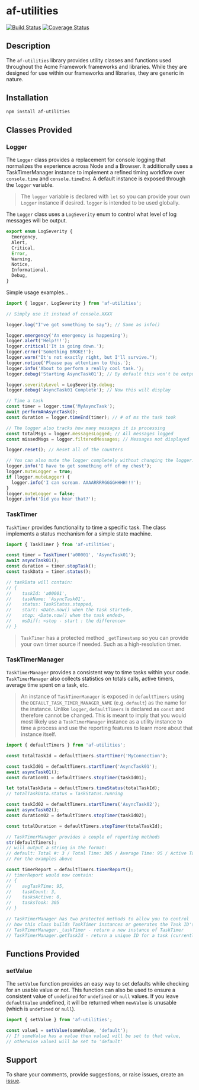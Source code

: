 # af-utilities

[![Build Status](https://github.com/acmeframework/af-utilities/actions/workflows/build-test.yml/badge.svg)](https://github.com/acmeframework/af-utilities/actions/workflows/build-test.yml) [![Coverage Status](https://coveralls.io/repos/github/acmeframework/af-utilities/badge.svg?branch=main)](https://coveralls.io/github/acmeframework/af-utilities?branch=main)

## Description

The `af-utilities` library provides utility classes and functions used throughout the Acme Framework frameworks and libraries. While they are designed for use within our frameworks and libraries, they are generic in nature.

## Installation

```bash
npm install af-utilities
```

## Classes Provided

### Logger

The `Logger` class provides a replacement for console logging that normalizes the experience across Node and a Browser. It additionally uses a TaskTimerManager instance to implement a refined timing workflow over `console.time` and `console.timeEnd`. A default instance is exposed through the `logger` variable.

> The `logger` variable is declared with `let` so you can provide your own `Logger` instance if desired. `logger` is intended to be used globally.

The `Logger` class uses a `LogSeverity` enum to control what level of log messages will be output.

```typescript
export enum LogSeverity {
  Emergency,
  Alert,
  Critical,
  Error,
  Warning,
  Notice,
  Informational,
  Debug,
}
```

Simple usage examples...

```typescript
import { logger, LogSeverity } from 'af-utilities';

// Simply use it instead of console.XXXX

logger.log("I've got something to say"); // Same as info()

logger.emergency('An emergency is happening');
logger.alert('Help!!!');
logger.critical('It is going down.');
logger.error('Something BROKE!');
logger.warn("It's not exactly right, but I'll survive.");
logger.notice('Please pay attention to this.');
logger.info('About to perform a really cool task.');
logger.debug('Starting AsyncTask01'); // By default this won't be output

logger.severityLevel = LogSeverity.debug;
logger.debug('AsyncTask01 Complete'); // Now this will display

// Time a task
const timer = logger.time('MyAsyncTask');
await performAnAsyncTask();
const duration = logger.timeEnd(timer); // # of ms the task took

// The logger also tracks how many messages it is processing
const totalMsgs = logger.messagesLogged; // All messages logged
const missedMsgs = logger.filteredMessages; // Messages not displayed

logger.reset(); // Reset all of the counters

// You can also mute the logger completely without changing the logger.severityLevel
logger.info('I have to get something off of my chest');
logger.muteLogger = true;
if (logger.muteLogger) {
  logger.info('I can scream. AAAARRRRGGGGHHHH!!!');
}
logger.muteLogger = false;
logger.info('Did you hear that?');
```

### TaskTimer

`TaskTimer` provides functionality to time a specific task. The class implements a status mechanism for a simple state machine.

```typescript
import { TaskTimer } from 'af-utilities';

const timer = TaskTimer('a00001', 'AsyncTask01');
await asyncTask01();
const duration = timer.stopTask();
const taskData = timer.status();

// taskData will contain:
// {
//    taskId: 'a00001',
//    taskName: 'AsyncTask01',
//    status: TaskStatus.stopped,
//    start: <Date.now() when the task started>,
//    stop: <Date.now() when the task ended>,
//    msDiff: <stop - start : the difference>
// }
```

> `TaskTimer` has a protected method `_getTimestamp` so you can provide your own timer source if needed. Such as a high-resolution timer.

### TaskTimerManager

`TaskTimerManager` provides a consistent way to time tasks within your code. `TaskTimerManager` also collects statistics on totals calls, active timers, average time spent on a task, etc.

> An instance of `TaskTimerManager` is exposed in `defaultTimers` using the `DEFAULT_TASK_TIMER_MANAGER_NAME` (e.g. `default`) as the name for the instance. Unlike `logger`, `defaultTimers` is declared as `const` and therefore cannot be changed. This is meant to imply that you would most likely use a `TaskTimerManager` instance as a utility instance to time a process and use the reporting features to learn more about that instance itself.

```typescript
import { defaultTimers } from 'af-utilities';

const totalTaskId = defaultTimers.startTimer('MyConnection');

const taskId01 = defaultTimers.startTimer('AsyncTask01');
await asyncTask01();
const duration01 = defaultTimers.stopTimer(taskId01);

let totalTaskData = defaultTimers.timeStatus(totalTaskId);
// totalTaskData.status = TaskStatus.running

const taskId02 = defaultTimers.startTimers('AsyncTask02');
await asyncTask02();
const duration02 = defaultTimers.stopTimer(taskId02);

const totalDuration = defaultTimers.stopTimer(totalTaskId);

// TaskTimerManager provides a couple of reporting methods
str(defaultTimers);
// will output a string in the format:
// default: Total #: 3 / Total Time: 305 / Average Time: 95 / Active Tasks: 0
// For the examples above

const timerReport = defaultTimers.timerReport();
// timerReport would now contain:
// {
//    avgTaskTime: 95,
//    taskCount: 3,
//    tasksActive: 0,
//    tasksTook: 305
// }

// TaskTimerManager has two protected methods to allow you to control
// how this class builds TaskTimer instances or generates the Task ID's.
// TaskTimerManager._taskTimer - return a new instance of TaskTimer
// TaskTimerManager.getTaskId - return a unique ID for a task (currently a UUID v1)
```

## Functions Provided

### setValue

The `setValue` function provides an easy way to set defaults while checking for an usable value or not. This function can also be used to ensure a consistent value of `undefined` for `undefined` or `null` values. If you leave `defaultValue` undefined, it will be returned when `newValue` is unusable (which is `undefined` or `null`).

```typescript
import { setValue } from 'af-utilities';

const value1 = setValue(someValue, 'default');
// If someValue has a value then value1 will be set to that value,
// otherwise value1 will be set to 'default'
```

## Support

To share your comments, provide suggestions, or raise issues, create an [issue](https://github.com/acmeframework/af-utilities/issues).
